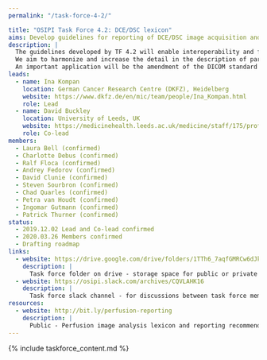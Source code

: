 ```yaml
---
permalink: "/task-force-4-2/"

title: "OSIPI Task Force 4.2: DCE/DSC lexicon"
aims: Develop guidelines for reporting of DCE/DSC image acquisition and analysis
description: |
  The guidelines developed by TF 4.2 will enable interoperability and facilitate the comparison of results produced by different analysis tools, studies or sites. 
  We aim to harmonize and increase the detail in the description of parameters and configurations, enable encoding of the complete perfusion imaging workflow, and pave the way for consensus building. 
  An important application will be the amendment of the DICOM standard for DCE/DSC perfusion parametric maps, as well as BIDS extensions, and development of demonstrations and use cases. 
leads:
  - name: Ina Kompan
    location: German Cancer Research Centre (DKFZ), Heidelberg
    website: https://www.dkfz.de/en/mic/team/people/Ina_Kompan.html
    role: Lead
  - name: David Buckley
    location: University of Leeds, UK
    website: https://medicinehealth.leeds.ac.uk/medicine/staff/175/professor-david-l-buckley/
    role: Co-lead
members:
  - Laura Bell (confirmed)
  - Charlotte Debus (confirmed)
  - Ralf Floca (confirmed)
  - Andrey Fedorov (confirmed)
  - David Clunie (confirmed)
  - Steven Sourbron (confirmed)
  - Chad Quarles (confirmed)
  - Petra van Houdt (confirmed)
  - Ingomar Gutmann (confirmed)
  - Patrick Thurner (confirmed)
status:
  - 2019.12.02 Lead and Co-lead confirmed
  - 2020.03.26 Members confirmed
  - Drafting roadmap
links:
  - website: https://drive.google.com/drive/folders/1TTh6_7aqfGMRCw6dJkaBj84ePqZQ0H9B?usp=sharing
    description: |
      Task force folder on drive - storage space for public or private documents developed by the task force.
  - website: https://osipi.slack.com/archives/CQVLAHK16
    description: |
      Task force slack channel - for discussions between task force members.
resources:
  - website: http://bit.ly/perfusion-reporting
    description: |
      Public - Perfusion image analysis lexicon and reporting recommendations. Google document open for community contributions and comments.
---
```


{% include taskforce_content.md %}
<!--- Please include your task force contents below, free formatting -->